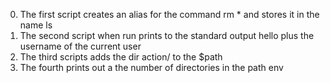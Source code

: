 0. The first script creates an alias for the command rm * and stores it in the name ls
1. The second script when run prints to the standard output hello plus the username of the current user
2. The third scripts adds the dir action/ to the $path
3. The fourth prints out a the number of directories in the path env

